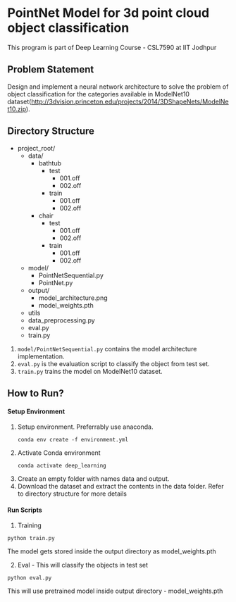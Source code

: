 # PointNet Model for 3d point cloud object classification

This program is part of Deep Learning Course - CSL7590 at IIT Jodhpur

## Problem Statement
Design and implement a neural network architecture to solve the problem of object classification for
the categories available in ModelNet10 dataset(http://3dvision.princeton.edu/projects/2014/3DShapeNets/ModelNet10.zip).

## Directory Structure

- project_root/
  - data/
    - bathtub
      - test
        - 001.off
        - 002.off
      - train
        - 001.off
        - 002.off
    - chair
      - test
        - 001.off
        - 002.off
      - train
        - 001.off
        - 002.off
  - model/
    - PointNetSequential.py
    - PointNet.py
  - output/
    - model_architecture.png
    - model_weights.pth
  - utils
   - data_preprocessing.py
  - eval.py
  - train.py

1. `model/PointNetSequential.py` contains the model architecture implementation.
2. `eval.py` is the evaluation script to classify the object from test set.
3. `train.py` trains the model on ModelNet10 dataset.


## How to Run?

#### Setup Environment

1. Setup environment. Preferrably use anaconda.
    ```
    conda env create -f environment.yml
    ```
2. Activate Conda environment
    ```
    conda activate deep_learning
    ```
3. Create an empty folder with names data and output.
4. Download the dataset and extract the contents in the data folder. Refer to directory structure for more details


#### Run Scripts

1. Training

```
python train.py
```

The model gets stored inside the output directory as model_weights.pth

2. Eval - This will classify the objects in test set

```
python eval.py
```

This will use pretrained model inside output directory - model_weights.pth